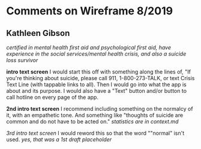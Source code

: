 # Comments on Wireframe 8/2019

## Kathleen Gibson
*certified in mental health first aid and psychological first aid, have experience in the social services/mental health crisis, and also a suicide loss survivor*

**intro text screen**
I would start this off with something along the lines of, "If you're thinking about suicide, please call 911, 1-800-273-TALK, or text Crisis Text Line (with tappable links to all). 
Then I would go into what the app is about and its purpose. 
I would also have a "Text" button and/or button to call hotline on every page of the app. 

**2nd intro text screen**
I recommend including something on the normalcy of it, with an empathetic tone. And something like "thoughts of suicide are common and do not have to be acted on."
*statistics are in context.md*

*3rd intro text screen*
I would reword this so that the word ""normal" isn't used. 
*yes, that was a 1st draft placeholder*

